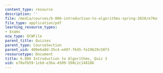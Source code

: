 ```yaml
---
content_type: resource
description: ''
file: /media/courses/6-006-introduction-to-algorithms-spring-2020/e70afb591cbde3ba4509598c2c148186_MIT6_006S20_q3_sol.pdf
file_type: application/pdf
learning_resource_types:
- Exams
ocw_type: OCWFile
parent_title: Quizzes
parent_type: CourseSection
parent_uid: 400e6a8d-35c4-e497-f645-fe19629c58f3
resourcetype: Document
title: 6.006 Introduction to Algorithms, Quiz 3
uid: e70afb59-1cbd-e3ba-4509-598c2c148186
---
```

